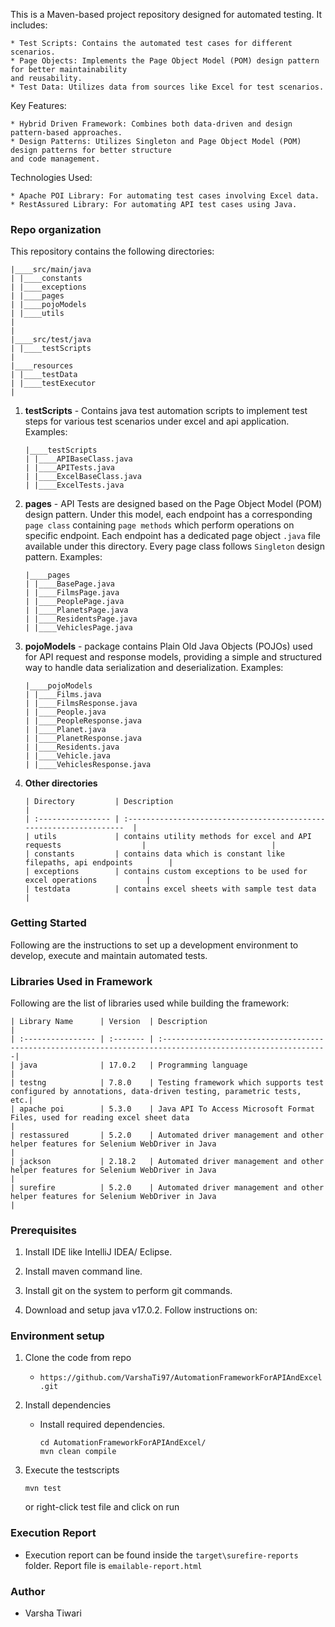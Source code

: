This is a Maven-based project repository designed for automated testing. It includes:

```
* Test Scripts: Contains the automated test cases for different scenarios.
* Page Objects: Implements the Page Object Model (POM) design pattern for better maintainability
and reusability.
* Test Data: Utilizes data from sources like Excel for test scenarios.
```

Key Features:
```
* Hybrid Driven Framework: Combines both data-driven and design pattern-based approaches.
* Design Patterns: Utilizes Singleton and Page Object Model (POM) design patterns for better structure
and code management.
```

Technologies Used:
```
* Apache POI Library: For automating test cases involving Excel data.
* RestAssured Library: For automating API test cases using Java.
```


### Repo organization ###
This repository contains the following directories:

   ```
   |____src/main/java
   | |____constants
   | |____exceptions
   | |____pages
   | |____pojoModels
   | |____utils
   |
   |
   |____src/test/java
   | |____testScripts
   |
   |____resources
   | |____testData
   | |____testExecutor
   |
   ```

1. **testScripts** - Contains java test automation scripts to implement test steps for various test scenarios under 
excel and api application.
   Examples:
   ```
   |____testScripts
   | |____APIBaseClass.java
   | |____APITests.java
   | |____ExcelBaseClass.java
   | |____ExcelTests.java
   ```

2. **pages** - API Tests are designed based on the Page Object Model (POM) design pattern. Under this model, each endpoint 
has a corresponding `page class` containing `page methods` which perform operations on specific endpoint. 
Each endpoint has a dedicated page object `.java` file available under this directory. 
Every page class follows `Singleton` design pattern.
   Examples:
   ```
   |____pages
   | |____BasePage.java
   | |____FilmsPage.java
   | |____PeoplePage.java
   | |____PlanetsPage.java
   | |____ResidentsPage.java
   | |____VehiclesPage.java
   ```

3. **pojoModels** - package contains Plain Old Java Objects (POJOs) used for API request  and response models, providing a simple and structured way to handle data serialization and deserialization.
   Examples:
   ```
   |____pojoModels
   | |____Films.java
   | |____FilmsResponse.java
   | |____People.java
   | |____PeopleResponse.java
   | |____Planet.java
   | |____PlanetResponse.java
   | |____Residents.java
   | |____Vehicle.java
   | |____VehiclesResponse.java 
   ```

4. **Other directories**
   ```
   | Directory         | Description                                                          |
   | :---------------- | :------------------------------------------------------------------  |
   | utils             | contains utility methods for excel and API requests                  |                            |
   | constants         | contains data which is constant like filepaths, api endpoints        |
   | exceptions        | contains custom exceptions to be used for excel operations           | 
   | testdata          | contains excel sheets with sample test data                          |
   ```

### Getting Started ###

Following are the instructions to set up a development environment to develop, execute and maintain automated tests.

### Libraries Used in Framework ###

Following are the list of libraries used while building the framework:

   ```
   | Library Name      | Version  | Description                                                                                                 |
   | :---------------- | :------- | :-----------------------------------------------------------------------------------------------------------|
   | java              | 17.0.2   | Programming language                                                                                        |
   | testng            | 7.8.0    | Testing framework which supports test configured by annotations, data-driven testing, parametric tests, etc.|
   | apache poi        | 5.3.0    | Java API To Access Microsoft Format Files, used for reading excel sheet data                                |
   | restassured       | 5.2.0    | Automated driver management and other helper features for Selenium WebDriver in Java                        |
   | jackson           | 2.18.2   | Automated driver management and other helper features for Selenium WebDriver in Java                        |
   | surefire          | 5.2.0    | Automated driver management and other helper features for Selenium WebDriver in Java                        |
   ```

### Prerequisites ###

1. Install IDE like IntelliJ IDEA/ Eclipse.
   
2. Install maven command line.

4. Install git on the system to perform git commands.

5. Download and setup java v17.0.2. Follow instructions on:

### Environment setup ###

1. Clone the code from repo
    - `https://github.com/VarshaTi97/AutomationFrameworkForAPIAndExcel.git`

2. Install dependencies
    - Install required dependencies.
      ```
      cd AutomationFrameworkForAPIAndExcel/
      mvn clean compile
      ```
3. Execute the testscripts
      ```
      mvn test
      ```
      or right-click test file and click on run
  
### Execution Report ###

- Execution report can be found inside the `target\surefire-reports` folder. Report file is `emailable-report.html` 

### Author ###

- Varsha Tiwari
